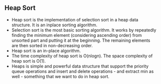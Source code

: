 ## Heap Sort

* Heap sort is the implementation of selection sort in a heap data structure. It is an inplace sorting algorithm.
* Selection sort is the most basic sorting algorithm. It works by repeatedly finding the minimum element (considering ascending order) from unsorted part and putting it at the beginning. The remaining elements are then sorted in non-decreasing order.
* Heap sort is an in-place algorithm.
* The time complexity of heap sort is O(nlogn).  The space complexity of heap sort is O(1).
* Heaps is simple and powerful data structure that support the priority queue operations and insert and delete operations - and extract min as well - something that we want to do in heap sort. 